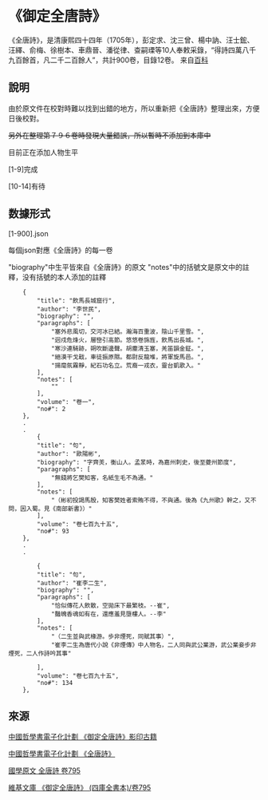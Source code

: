 
《御定全唐詩》
===============

《全唐詩》，是清康熙四十四年（1705年），彭定求、沈三曾、楊中訥、汪士鋐、汪繹、俞梅、徐樹本、車鼎晉、潘從律、查嗣瑮等10人奉敕采錄，“得詩四萬八千九百餘首，凡二千二百餘人”，共計900卷，目錄12卷。 来自[百科](https://baike.baidu.com/item/%E5%85%A8%E5%94%90%E8%AF%97)

## 說明
由於原文件在校對時難以找到出錯的地方，所以重新把《全唐詩》整理出來，方便日後校對。

~~另外在整理第７９６卷時發現大量錯誤，所以暫時不添加到本庫中~~

目前正在添加人物生平

[1-9]完成

[10-14]有待

## 数據形式

[1-900].json

每個json對應《全唐詩》的每一卷

"biography"中生平皆來自《全唐詩》的原文
"notes"中的括號文是原文中的註釋，没有括號的本人添加的註釋

```
    {
        "title": "飲馬長城窟行",
        "author": "李世民",
        "biography": "",
        "paragraphs": [
            "塞外悲風切，交河冰已結。瀚海百重波，陰山千里雪。",
            "迥戍危烽火，層巒引高節。悠悠卷旆旌，飲馬出長城。",
            "寒沙連騎跡，朔吹斷邊聲。胡塵清玉塞，羌笛韻金鉦。",
            "絕漠干戈戢，車徒振原隰。都尉反龍堆，將軍旋馬邑。",
            "揚麾氛霧靜，紀石功名立。荒裔一戎衣，靈台凱歌入。"
        ],
        "notes": [
            ""
        ],
        "volume": "卷一",
        "no#": 2
    },
    .
    .
        {
        "title": "句",
        "author": "歐陽彬",
        "biography": "字齊羙，衡山人。孟㫤時，為嘉州刺史，後至䕫州節度",
        "paragraphs": [
            "無錢將乞樊知客，名紙生毛不為通。"
        ],
        "notes": [
            "（彬初投謁馬殷，知客樊姓者索賄不得，不與通。後為《九州歌》幹之，又不問，因入蜀。見《南部新書》）"
        ],
        "volume": "卷七百九十五",
        "no#": 93
    },
    .
    .
    
        {
        "title": "句",
        "author": "崔李二生",
        "biography": "",
        "paragraphs": [
            "恰似傳花人飲散，空拋床下最繁枝。--崔",
            "豔魄香魂如有在，還應羞見墮樓人。--李"
        ],
        "notes": [
            "（二生並與武椽游。歩非煙死，同賦其事）",
            "崔李二生為唐代小說《非煙傳》中人物名，二人同與武公業游，武公業妾步非煙死，二人作詩吟其事"

        ],
        "volume": "卷七百九十五",
        "no#": 134
    },
```

## 來源
[中國哲學書電子化計劃 《御定全唐詩》影印古籍](https://ctext.org/library.pl?if=gb&res=5801)

[中國哲學書電子化計劃 《全唐詩》](https://ctext.org/quantangshi/zh)

[國學原文 全唐詩 卷795](http://www.guoxue.com/qts/qts_0795.htm)

[維基文庫 《御定全唐詩》 (四庫全書本)/卷795](https://zh.m.wikisource.org/zh-hant/%E5%BE%A1%E5%AE%9A%E5%85%A8%E5%94%90%E8%A9%A9_(%E5%9B%9B%E5%BA%AB%E5%85%A8%E6%9B%B8%E6%9C%AC)/%E5%8D%B7795#)

